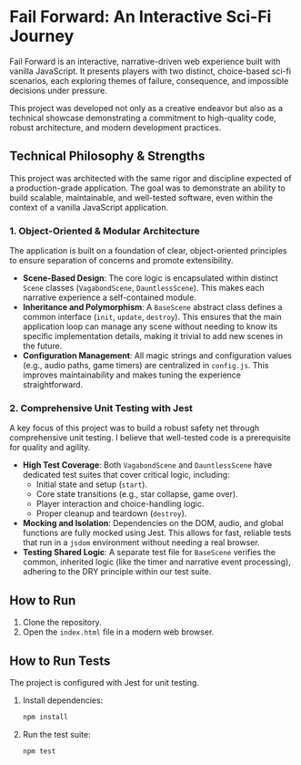 # Fail Forward: An Interactive Sci-Fi Journey

Fail Forward is an interactive, narrative-driven web experience built with vanilla JavaScript. It presents players with two distinct, choice-based sci-fi scenarios, each exploring themes of failure, consequence, and impossible decisions under pressure.

This project was developed not only as a creative endeavor but also as a technical showcase demonstrating a commitment to high-quality code, robust architecture, and modern development practices.

## Technical Philosophy & Strengths

This project was architected with the same rigor and discipline expected of a production-grade application. The goal was to demonstrate an ability to build scalable, maintainable, and well-tested software, even within the context of a vanilla JavaScript application.

### 1. Object-Oriented & Modular Architecture

The application is built on a foundation of clear, object-oriented principles to ensure separation of concerns and promote extensibility.

*   **Scene-Based Design**: The core logic is encapsulated within distinct `Scene` classes (`VagabondScene`, `DauntlessScene`). This makes each narrative experience a self-contained module.
*   **Inheritance and Polymorphism**: A `BaseScene` abstract class defines a common interface (`init`, `update`, `destroy`). This ensures that the main application loop can manage any scene without needing to know its specific implementation details, making it trivial to add new scenes in the future.
*   **Configuration Management**: All magic strings and configuration values (e.g., audio paths, game timers) are centralized in `config.js`. This improves maintainability and makes tuning the experience straightforward.

### 2. Comprehensive Unit Testing with Jest

A key focus of this project was to build a robust safety net through comprehensive unit testing. I believe that well-tested code is a prerequisite for quality and agility.

*   **High Test Coverage**: Both `VagabondScene` and `DauntlessScene` have dedicated test suites that cover critical logic, including:
    *   Initial state and setup (`start`).
    *   Core state transitions (e.g., star collapse, game over).
    *   Player interaction and choice-handling logic.
    *   Proper cleanup and teardown (`destroy`).
*   **Mocking and Isolation**: Dependencies on the DOM, audio, and global functions are fully mocked using Jest. This allows for fast, reliable tests that run in a `jsdom` environment without needing a real browser.
*   **Testing Shared Logic**: A separate test file for `BaseScene` verifies the common, inherited logic (like the timer and narrative event processing), adhering to the DRY principle within our test suite.

## How to Run

1.  Clone the repository.
2.  Open the `index.html` file in a modern web browser.

## How to Run Tests

The project is configured with Jest for unit testing.

1.  Install dependencies:
    ```sh
    npm install
    ```
2.  Run the test suite:
    ```sh
    npm test
    ```